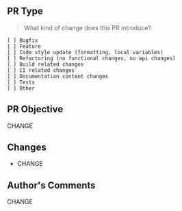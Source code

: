 ## PR Type

> What kind of change does this PR introduce?

```text
[ ] Bugfix
[ ] Feature
[ ] Code style update (formatting, local variables)
[ ] Refactoring (no functional changes, no api changes)
[ ] Build related changes
[ ] CI related changes
[ ] Documentation content changes
[ ] Tests
[ ] Other
```

## PR Objective

CHANGE

## Changes

- CHANGE

## Author's Comments

CHANGE
